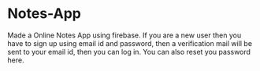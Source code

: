 # Notes-App
Made a Online Notes App using firebase. If you are a new user then you have to sign up using email id and password, then a verification mail will be sent to your email id, then you can log in. You can also reset you password here.
